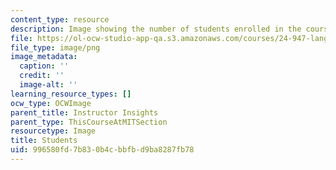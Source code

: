 ```yaml
---
content_type: resource
description: Image showing the number of students enrolled in the course.
file: https://ol-ocw-studio-app-qa.s3.amazonaws.com/courses/24-947-language-disorders-in-children-spring-2013/996580fd7b830b4cbbfbd9ba8287fb78_24-947_stat-students.png
file_type: image/png
image_metadata:
  caption: ''
  credit: ''
  image-alt: ''
learning_resource_types: []
ocw_type: OCWImage
parent_title: Instructor Insights
parent_type: ThisCourseAtMITSection
resourcetype: Image
title: Students
uid: 996580fd-7b83-0b4c-bbfb-d9ba8287fb78
---
```

